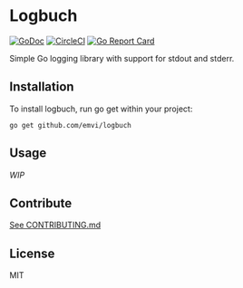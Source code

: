 # Logbuch

[![GoDoc](https://godoc.org/github.com/emvi/logbuch?status.svg)](https://godoc.org/github.com/emvi/logbuch)
[![CircleCI](https://circleci.com/gh/emvi/logbuch.svg?style=svg)](https://circleci.com/gh/emvi/logbuch)
[![Go Report Card](https://goreportcard.com/badge/github.com/emvi/logbuch)](https://goreportcard.com/report/github.com/emvi/logbuch)

Simple Go logging library with support for stdout and stderr.

## Installation

To install logbuch, run go get within your project:

```
go get github.com/emvi/logbuch
```

## Usage

*WIP*

## Contribute

[See CONTRIBUTING.md](CONTRIBUTING.md)

## License

MIT
